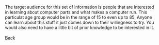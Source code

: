 The target audience for this set of information is people that are interested in learning about computer parts and what makes a computer run. This particulat age group would be in the range of 15 to even up to 85. Anyone can learn about this stuff it just comes down to their willingness to try. You would also need to have a little bit of prior knowledge to be interested in it. <br>  
[Back](README.md)
